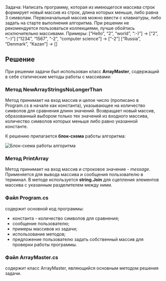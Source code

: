 ﻿Задача: Написать программу, которая из имеющегося массива строк формирует новый массив из строк,
длина которых меньше, либо равна 3 символам. Первоначальный массив можно ввести с клавиатуры,
либо задать на старте выполнения алгоритма.
При решении не рекомендуется пользоваться коллекциями, лучше обойтись исключительно массивами.
Примеры:
[“Hello”, “2”, “world”, “:-)”] → [“2”, “:-)”]
[“1234”, “1567”, “-2”, “computer science”] → [“-2”]
[“Russia”, “Denmark”, “Kazan”] → []

## Решение

При решении задачи был использован класс **ArrayMaster**, содержащий в себе статические методы работы с массивами:

### Метод NewArrayStringsNoLongerThan

Метод принимает на вход массив и целое число (прописано в Program.cs в начале как константа),
указывающее на количество символов для сравнения длинн значений. Возвращает новый массив, образованный
выбором только тех значений из входного массива, количество символов которых меньше либо равно указанной константе.

К решению прилагается **блок-схема** работы алгоритма:

![Блок-схема работы алгоритма](https://lh3.googleusercontent.com/pw/ADCreHcxg6PF3UHMPETj1b_S1tE5n_YL4NimOrNJ3Dv6Z6GOijMjQ0GH3R8gMayBGrAk-rGs34LMW-mVkEkGaFsx50MflnomY7fnnq7kfLxmo8PkF-1JEV0BkCZMdjC9QfMV_Fu4kglwkRNzUksm0zG8OGEXOgTc8_Cq1ZYkUXnmqwtWYa6SVmIIezrPJmRhJOEslVaIVkvb5dcedusF_YhvHPNdRp-Iz7XoHaH47aArgqpU7cfXDr1z57GJSybIuVG-RtzKKtJIrtO2c4KihUU5RV3Fh-_-E-ofJ7a-kHXElH8ukI4GcN1P-CKS1NW8FpkyUEj3S351dIJvYT8RLTZT3OUhEGiM-zChCfCzYw_mBuwGsEEuFKbIqTfaiwCXlkMLX1k1bP_Vax6WOnkQja82r_nQGADuDcJr2VcNMTgtnj6T3Qj6sGXo7tvwiVVGt0zZ3sCrAe5OoqpRyE8RFpjX5HzDTk_PYHsk5b939R2gS4Qv0NldvZ2tf3TP0ufmH8t2EO30pDdgVyU4FkHh41SuYbfKre7bRykPqODimGe-98t9mCQemNwZqINnGFUhzAz7hWrnjPejmnGoIC0zXUJrs6i2sLnZm2_nBuEyWJKjoc-UwOIfqG6K5jDrbwlnfNZQmAi_l70hfmRCZCPmEdeMn4Ciyv0P6AIcOisFK9x3HdbMVW_Q6U-5yPLTvmrKWSbX7ulZAE5GKMozmI4uqBFrkk4s1vmCrTK_3-3DEAleNOo6i1sVRF-nVORytn2PcGWH2k3Mt4WqQgXy7XAAdmfiHFIZQNyUjA4WL2JCwBFq6I42CsiEBRkxyiy2Kqf9bJE6hdk3-tpxCLcY671rZ0lH13LofYOAFbnt3N7rYarKKLE2Va_8WWkNmzrEzZYYHao3jV_Scek=w692-h619-s-no-gm?authuser=0)

### Метод PrintArray

Метод принимает на вход массив и строковое значение - *message*.
Применяется для вывода массива и сообщения пользователю в терминал.
В методе используется **string.Join** для сцепления элементов массива с указанным разделителем между ними.

### Файл Program.cs
содержит основной код программы:
- константа - количество символов для сравнения;
- сообщение пользователю;
- примеры массивов из задачи;
- использование методов;
- предложение пользователю задать собственный массив для проверки работы программы.

### Файл ArrayMaster.cs
содержит класс ArrayMaster, являющийся основным методом решения задачи.
